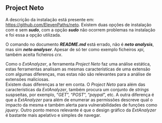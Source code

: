 ## Project Neto

A descrição da instalação está presente em: <https://github.com/ElevenPaths/neto>. Existem duas opções de instalação com e sem ***sudo***, com a opção ***sudo*** não ocorrem problemas na instalação e foi essa a opção utilizada.

O comando no documento ***README.md*** está errado, não é ***neto analysis***, mas sim ***neto analyser***. Apesar de só ter como exemplo ficheiros *xpi*, também aceita ficheiros *crx*.
    
Como o *ExtAnalyzer*, a ferramenta *Project Neto* faz uma análise estática, estas ferramentas analisam as mesmas características de uma extensão com algumas diferenças, mas estas não são relevantes para a análise de extensões maliciosas. 
<br /> Existem duas diferenças a ter em conta. O *Project Neto* para além das características da *ExtAnalyzer*, também procura um conjunto de *strings* suspseitas, por exemplo, “*GET*”, “*POST*”, “*paypal*”, etc. A outra diferença é que a *ExtAnalyzer* para além de enumerar as permissões descreve qual o impacto da mesma e também alerta para vulnerabilidades de funções como *jquery*. Outro ponto menos relevante é que o design gráfico da *ExtAnalyzer* é bastante mais apelativo e simples de navegar.
